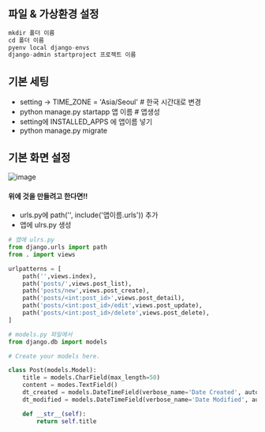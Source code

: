 ## 파일 & 가상환경 설정
```python
mkdir 폴더 이름
cd 폴더 이름
pyenv local django-envs
django-admin startproject 프로젝트 이름
```

## 기본 세팅
* setting -> TIME_ZONE = 'Asia/Seoul'   # 한국 시간대로 변경
* python manage.py startapp 앱 이름  # 앱생성
* setting에 INSTALLED_APPS 에 앱이름 넣기
* python manage.py migrate

## 기본 화면 설정
![image](https://user-images.githubusercontent.com/63588046/180905051-e388baaa-c072-4112-821e-97a52ec5cc83.png)

#### 위에 것을 만들려고 한다면!!
* urls.py에 path('', include('앱이름.urls')) 추가
* 앱에 ulrs.py 생성

```python
# 앱에 ulrs.py
from django.urls import path
from . import views

urlpatterns = [
    path('',views.index),
    path('posts/',views.post_list),
    path('posts/new',views.post_create),
    path('posts/<int:post_id>',views.post_detail),
    path('posts/<int:post_id>/edit',views.post_update),
    path('posts/<int:post_id>/delete',views.post_delete),
]
```

```python
# models.py 파일에서
from django.db import models

# Create your models here.

class Post(models.Model):
    title = models.CharField(max_length=50)
    content = modes.TextField()
    dt_created = models.DateTimeField(verbose_name='Date Created', auto_now_add=True)  # 처음 생성될 때의 시간을 저장
    dt_modified = models.DateTimeField(verbose_name='Date Modified', auto_now=True) # 마지막으로 저장한 시간을 저장

    def __str__(self):
        return self.title
```
